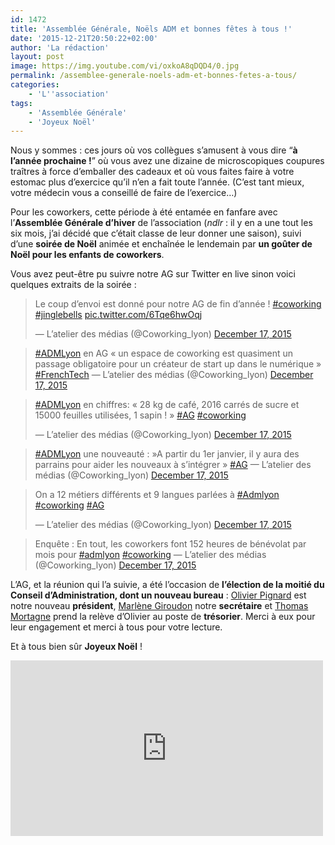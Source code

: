 ```yaml
---
id: 1472
title: 'Assemblée Générale, Noëls ADM et bonnes fêtes à tous !'
date: '2015-12-21T20:50:22+02:00'
author: 'La rédaction'
layout: post
image: https://img.youtube.com/vi/oxkoA8qDQD4/0.jpg
permalink: /assemblee-generale-noels-adm-et-bonnes-fetes-a-tous/
categories:
    - 'L''association'
tags:
    - 'Assemblée Générale'
    - 'Joyeux Noël'
---
```


Nous y sommes : ces jours où vos collègues s’amusent à vous dire “**à l’année prochaine !**” où vous avez une dizaine de microscopiques coupures traîtres à force d’emballer des cadeaux et où vous faites faire à votre estomac plus d’exercice qu’il n’en a fait toute l’année. (C’est tant mieux, votre médecin vous a conseillé de faire de l’exercice…)

Pour les coworkers, cette période à été entamée en fanfare avec l’**Assemblée Générale d’hiver** de l’association (*ndlr* : il y en a une tout les six mois, j’ai décidé que c’était classe de leur donner une saison), suivi d’une **soirée de Noël** animée et enchaînée le lendemain par **un goûter de Noël pour les enfants de coworkers**.

Vous avez peut-être pu suivre notre AG sur Twitter en live sinon voici quelques extraits de la soirée :

> Le coup d’envoi est donné pour notre AG de fin d’année ! [\#coworking](https://twitter.com/hashtag/coworking?src=hash) [\#jinglebells](https://twitter.com/hashtag/jinglebells?src=hash) [pic.twitter.com/6Tqe6hwOqj](https://t.co/6Tqe6hwOqj)
> 
> — L’atelier des médias (@Coworking\_lyon) [December 17, 2015](https://twitter.com/Coworking_lyon/status/677551327694729218)

<script async="" charset="utf-8" src="//platform.twitter.com/widgets.js"></script>

> [\#ADMLyon](https://twitter.com/hashtag/ADMLyon?src=hash) en AG « un espace de coworking est quasiment un passage obligatoire pour un créateur de start up dans le numérique » [\#FrenchTech](https://twitter.com/hashtag/FrenchTech?src=hash) — L’atelier des médias (@Coworking\_lyon) [December 17, 2015](https://twitter.com/Coworking_lyon/status/677558528727498753)

<script async="" charset="utf-8" src="//platform.twitter.com/widgets.js"></script>

> [\#ADMLyon](https://twitter.com/hashtag/ADMLyon?src=hash) en chiffres: « 28 kg de café, 2016 carrés de sucre et 15000 feuilles utilisées, 1 sapin ! » [\#AG](https://twitter.com/hashtag/AG?src=hash) [\#coworking](https://twitter.com/hashtag/coworking?src=hash)
> 
> — L’atelier des médias (@Coworking\_lyon) [December 17, 2015](https://twitter.com/Coworking_lyon/status/677559236155580417)

<script async="" charset="utf-8" src="//platform.twitter.com/widgets.js"></script>

> [\#ADMLyon](https://twitter.com/hashtag/ADMLyon?src=hash) une nouveauté : »A partir du 1er janvier, il y aura des parrains pour aider les nouveaux à s’intégrer » [\#AG](https://twitter.com/hashtag/AG?src=hash) — L’atelier des médias (@Coworking\_lyon) [December 17, 2015](https://twitter.com/Coworking_lyon/status/677565155358674944)

<script async="" charset="utf-8" src="//platform.twitter.com/widgets.js"></script>

> On a 12 métiers différents et 9 langues parlées à [\#Admlyon](https://twitter.com/hashtag/Admlyon?src=hash) [\#coworking](https://twitter.com/hashtag/coworking?src=hash) [\#AG](https://twitter.com/hashtag/AG?src=hash)
> 
> — L’atelier des médias (@Coworking\_lyon) [December 17, 2015](https://twitter.com/Coworking_lyon/status/677565894810320896)

<script async="" charset="utf-8" src="//platform.twitter.com/widgets.js"></script>

> Enquête : En tout, les coworkers font 152 heures de bénévolat par mois pour [\#admlyon](https://twitter.com/hashtag/admlyon?src=hash) [\#coworking](https://twitter.com/hashtag/coworking?src=hash) — L’atelier des médias (@Coworking\_lyon) [December 17, 2015](https://twitter.com/Coworking_lyon/status/677566628507328513)

<script async="" charset="utf-8" src="//platform.twitter.com/widgets.js"></script>  
L’AG, et la réunion qui l’a suivie, a été l’occasion de **l’élection de la moitié du Conseil d’Administration, dont un nouveau bureau** : [Olivier Pignard](/coworkers/olivier-pignard/) est notre nouveau **président**, [Marlène Giroudon](/coworkers/marlene-giroudon/) notre **secrétaire** et [Thomas Mortagne](/coworkers/thomas-mortagne/) prend la relève d’Olivier au poste de **trésorier**. Merci à eux pour leur engagement et merci à tous pour votre lecture.

Et à tous bien sûr **Joyeux Noël** !

<iframe allow="accelerometer; autoplay; clipboard-write; encrypted-media; gyroscope; picture-in-picture" allowfullscreen="" frameborder="0" height="281" src="https://www.youtube.com/embed/oxkoA8qDQD4?feature=oembed" title="Les Minions - Joyeux Noël [Au cinéma le 8 juillet 2015]" width="500"></iframe>